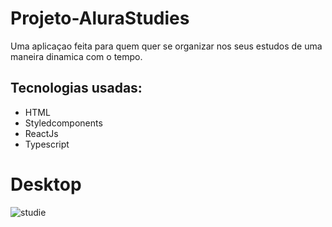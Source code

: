 # Projeto-AluraStudies

Uma aplicaçao feita para quem quer se organizar nos seus estudos de uma maneira dinamica com o tempo.

## Tecnologias usadas:

- HTML
- Styledcomponents
- ReactJs
- Typescript

# Desktop

![studie](https://user-images.githubusercontent.com/91925011/192121160-156f10eb-83dc-4fd8-8bee-e3f261ce25de.png)
